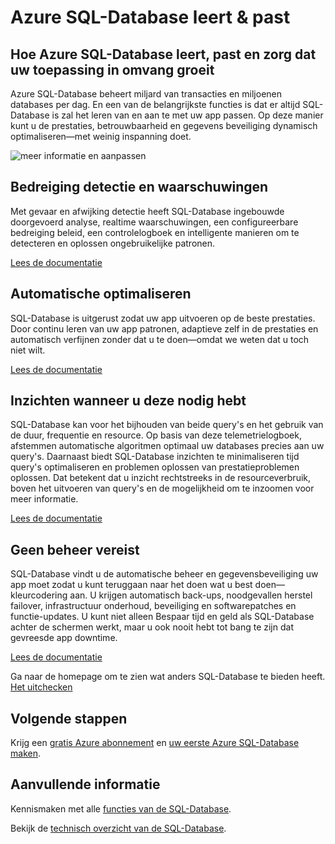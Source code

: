 <properties
   pageTitle="Azure SQL-Database leert en past"
   description="Leer hoe SQL-Database leert en past"
   keywords=""
   services="sql-database"
   documentationCenter=""
   authors="CarlRabeler"
   manager="jhubbard"
   editor=""/>

<tags
   ms.service="sql-database"
   ms.devlang="NA"
   ms.topic="article"
   ms.tgt_pltfrm="NA"
   ms.workload="data-management"
   ms.date="10/13/2016"
   ms.author="carlrab"/>

# <a name="azure-sql-database-learns-amp-adapts"></a>Azure SQL-Database leert &amp; past


## <a name="how-azure-sql-database-learns-adapts-and-grows-with-your-application"></a>Hoe Azure SQL-Database leert, past en zorg dat uw toepassing in omvang groeit

Azure SQL-Database beheert miljard van transacties en miljoenen databases per dag. En een van de belangrijkste functies is dat er altijd SQL-Database is zal het leren van en aan te met uw app passen. Op deze manier kunt u de prestaties, betrouwbaarheid en gegevens beveiliging dynamisch optimaliseren&mdash;met weinig inspanning doet.

![meer informatie en aanpassen](./media/sql-database-learn-and-adapt/sql-database-learn-and-adapt.png)

## <a name="threat-detection-and-alerts"></a>Bedreiging detectie en waarschuwingen  
Met gevaar en afwijking detectie heeft SQL-Database ingebouwde doorgevoerd analyse, realtime waarschuwingen, een configureerbare bedreiging beleid, een controlelogboek en intelligente manieren om te detecteren en oplossen ongebruikelijke patronen.

[Lees de documentatie](sql-database-threat-detection-get-started.md)

## <a name="automatic-tuning"></a>Automatische optimaliseren
SQL-Database is uitgerust zodat uw app uitvoeren op de beste prestaties. Door continu leren van uw app patronen, adaptieve zelf in de prestaties en automatisch verfijnen zonder dat u te doen&mdash;omdat we weten dat u toch niet wilt.


[Lees de documentatie](http://go.microsoft.com/fwlink/?LinkID=787566)

## <a name="insights-when-you-need-them"></a>Inzichten wanneer u deze nodig hebt
SQL-Database kan voor het bijhouden van beide query's en het gebruik van de duur, frequentie en resource. Op basis van deze telemetrielogboek, afstemmen automatische algoritmen optimaal uw databases precies aan uw query's. Daarnaast biedt SQL-Database inzichten te minimaliseren tijd query's optimaliseren en problemen oplossen van prestatieproblemen oplossen. Dat betekent dat u inzicht rechtstreeks in de resourceverbruik, boven het uitvoeren van query's en de mogelijkheid om te inzoomen voor meer informatie.

[Lees de documentatie](http://go.microsoft.com/fwlink/?LinkID=787567)

## <a name="no-administration-required"></a>Geen beheer vereist
SQL-Database vindt u de automatische beheer en gegevensbeveiliging uw app moet zodat u kunt teruggaan naar het doen wat u best doen&mdash;kleurcodering aan. U krijgen automatisch back-ups, noodgevallen herstel failover, infrastructuur onderhoud, beveiliging en softwarepatches en functie-updates. U kunt niet alleen Bespaar tijd en geld als SQL-Database achter de schermen werkt, maar u ook nooit hebt tot bang te zijn dat gevreesde app downtime.

[Lees de documentatie](http://go.microsoft.com/fwlink/?LinkID=787568)

Ga naar de homepage om te zien wat anders SQL-Database te bieden heeft.
[Het uitchecken](https://azure.microsoft.com/services/sql-database/) 

## <a name="next-steps"></a>Volgende stappen

Krijg een [gratis Azure abonnement](https://azure.microsoft.com/get-started/) en [uw eerste Azure SQL-Database maken](sql-database-get-started.md).

## <a name="additional-resources"></a>Aanvullende informatie

Kennismaken met alle [functies van de SQL-Database](https://azure.microsoft.com/services/sql-database/).
 
Bekijk de [technisch overzicht van de SQL-Database](sql-database-technical-overview.md).
